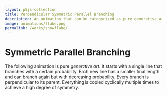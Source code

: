 ```yaml
---
layout: p5js-collection
title: Perpendicular Symmetric Parallel Branching
description: An animation that can be categorized as pure generative art.
image: animations/flake.png
permalink: /works/snowflake/
---
```


# Symmetric Parallel Branching

The following animation is pure *generative art*.
It starts with a single line that branches with a certain probability.
Each new line has a smaller final length and can branch again but with decreasing probability.
Every branch is perpendicular to its parent.
Everything is copied cyclically multiple times to achieve a high degree of symmetry.

<div id = "p5-snowflake" style="background-color: #fdfdfd; justify-content: center; display: flex;"></div>
<br>
